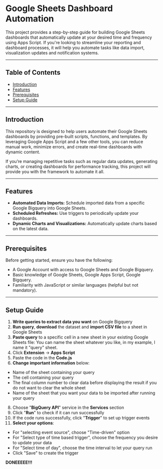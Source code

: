 # Google Sheets Dashboard Automation

This project provides a step-by-step guide for building Google Sheets dashboards that automatically update at your desired time and frequency using Apps Script. If you're looking to streamline your reporting and dashboard processes, it will help you automate tasks like data import, visualization updates and notification systems.

---

## Table of Contents

- [Introduction](#introduction)
- [Features](#features)
- [Prerequisites](#prerequisites)
- [Setup Guide](#setup-guide)

---

## Introduction

This repository is designed to help users automate their Google Sheets dashboards by providing pre-built scripts, functions, and templates. By leveraging Google Apps Script and a few other tools, you can reduce manual work, minimize errors, and create real-time dashboards with dynamic content.

If you’re managing repetitive tasks such as regular data updates, generating charts, or creating dashboards for performance tracking, this project will provide you with the framework to automate it all.

---

## Features

- **Automated Data Imports:** Schedule imported data from a specific Google Bigquery into Google Sheets.
- **Scheduled Refreshes:** Use triggers to periodically update your dashboards.
- **Dynamic Charts and Visualizations:** Automatically update charts based on the latest data.
---

## Prerequisites

Before getting started, ensure you have the following:

- A Google Account with access to Google Sheets and Google Bigquery.
- Basic knowledge of Google Sheets, Google Apps Script, Google Bigquery.
- Familiarity with JavaScript or similar languages (helpful but not mandatory).

---

## Setup Guide

1. **Write queries to extract data you want** on Google Bigquery
2. **Run query**, **download** the dataset and **import CSV file** to a sheet in Google Sheets
3. **Paste query** to a specific cell in a new sheet in your existing Google Sheets file: You can name the sheet whatever you like, in my example, I name it "query" sheet.
5. Click **Extension** -> **Apps Script**
6. Paste the code in the **Code.js**
7. **Change important information** below:
- Name of the sheet containing your query
- The cell containing your query
- The final column number to clear data before displaying the result if you do not want to clear the whole sheet
- Name of the sheet that you want your data to be imported after running your query
8. Choose "**BigQuery API**" service in the **Services** section
9. Click "**Run**" to check if it can run successfully
10. If the code runs successfully, click "**Trigger**" to set up trigger events
11. **Select your options**:
  - For "selecting event source", choose "Time-driven" option
  - For "Select type of time based trigger", choose the frequency you desire to update your data
  - For "Select time of day", choose the time interval to let your query run
  - Click "Save" to create the trigger
 

**DONEEEEE!!!**


